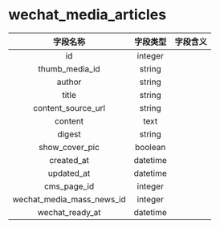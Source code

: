 # wechat_media_articles

| 字段名称 | 字段类型 | 字段含义 |
| :-----: | :-----: | :-----: 
| id | integer |  |
| thumb_media_id | string |  |
| author | string |  |
| title | string |  |
| content_source_url | string |  |
| content | text |  |
| digest | string |  |
| show_cover_pic | boolean |  |
| created_at | datetime |  |
| updated_at | datetime |  |
| cms_page_id | integer |  |
| wechat_media_mass_news_id | integer |  |
| wechat_ready_at | datetime |  |

